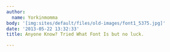 ```yaml
---
author:
  name: Yorkinmomma
body: '[img:sites/default/files/old-images/font1_5375.jpg]'
date: '2013-05-22 13:32:33'
title: Anyone Know? Tried What Font Is but no luck.

---
```

